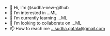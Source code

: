 - 👋 Hi, I’m @sudha-new-github
- 👀 I’m interested in ...ML
- 🌱 I’m currently learning ...ML
- 💞️ I’m looking to collaborate on ...ML
- 📫 How to reach me ...sudha.gatala@gmail.com

<!---
sudha-new-github/sudha-new-github is a ✨ special ✨ repository because its `README.md` (this file) appears on your GitHub profile.
You can click the Preview link to take a look at your changes.
--->

